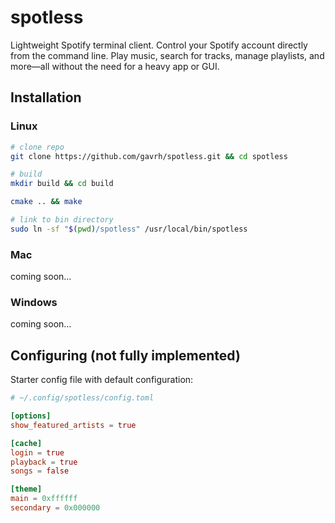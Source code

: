# spotless
Lightweight Spotify terminal client.
Control your Spotify account directly from the command line.
Play music, search for tracks, manage playlists, and more—all
without the need for a heavy app or GUI.

## Installation

### Linux
```bash
# clone repo
git clone https://github.com/gavrh/spotless.git && cd spotless

# build
mkdir build && cd build

cmake .. && make

# link to bin directory
sudo ln -sf "$(pwd)/spotless" /usr/local/bin/spotless
```

### Mac
coming soon...

### Windows
coming soon...

## Configuring (not fully implemented)

Starter config file with default configuration:
```toml
# ~/.config/spotless/config.toml

[options]
show_featured_artists = true

[cache]
login = true
playback = true
songs = false

[theme]
main = 0xffffff
secondary = 0x000000
```
